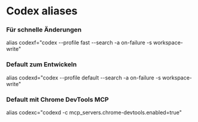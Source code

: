 # Codex aliases

### Für schnelle Änderungen
alias codexf="codex --profile fast --search -a on-failure -s workspace-write"

### Default zum Entwickeln
alias codexd="codex --profile default --search -a on-failure -s workspace-write"

### Default mit Chrome DevTools MCP
alias codexc="codexd -c mcp_servers.chrome-devtools.enabled=true"
